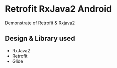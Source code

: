 # Retrofit RxJava2 Android
  
Demonstrate of Retrofit & Rxjava2

## Design & Library used

 * RxJava2
 * Retrofit
 * Glide
